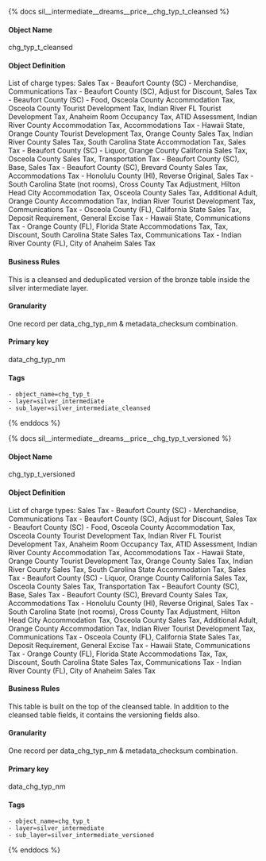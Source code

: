 {% docs sil__intermediate__dreams__price__chg_typ_t_cleansed %}

#### Object Name
chg_typ_t_cleansed

#### Object Definition
List of charge types: Sales Tax - Beaufort County (SC) - Merchandise, Communications Tax - Beaufort County (SC), Adjust for Discount, Sales Tax - Beaufort County (SC) - Food, Osceola County Accommodation Tax, Osceola County Tourist Development Tax, Indian River FL Tourist Development Tax, Anaheim Room Occupancy Tax, ATID Assessment, Indian River County Accommodation Tax, Accommodations Tax - Hawaii State, Orange County Tourist Development Tax, Orange County Sales Tax, Indian River County Sales Tax, South Carolina State Accommodation Tax, Sales Tax - Beaufort County (SC) - Liquor, Orange County California Sales Tax, Osceola County Sales Tax, Transportation Tax - Beaufort County (SC), Base, Sales Tax - Beaufort County (SC), Brevard County Sales Tax, Accommodations Tax - Honolulu County (HI), Reverse Original, Sales Tax - South Carolina State (not rooms), Cross County Tax Adjustment, Hilton Head City Accommodation Tax, Osceola County Sales Tax, Additional Adult, Orange County Accommodation Tax, Indian River Tourist Development Tax, Communications Tax - Osceola County (FL), California State Sales Tax, Deposit Requirement, General Excise Tax - Hawaii State, Communications Tax - Orange County (FL), Florida State Accommodations Tax, Tax, Discount, South Carolina State Sales Tax, Communications Tax - Indian River County (FL), City of Anaheim Sales Tax

#### Business Rules
This is a cleansed and deduplicated version of the bronze table inside the silver intermediate layer.

#### Granularity
One record per data_chg_typ_nm & metadata_checksum combination.

#### Primary key
data_chg_typ_nm

#### Tags
    - object_name=chg_typ_t
    - layer=silver_intermediate
    - sub_layer=silver_intermediate_cleansed

{% enddocs %}

{% docs sil__intermediate__dreams__price__chg_typ_t_versioned %}

#### Object Name
chg_typ_t_versioned

#### Object Definition
List of charge types: Sales Tax - Beaufort County (SC) - Merchandise, Communications Tax - Beaufort County (SC), Adjust for Discount, Sales Tax - Beaufort County (SC) - Food, Osceola County Accommodation Tax, Osceola County Tourist Development Tax, Indian River FL Tourist Development Tax, Anaheim Room Occupancy Tax, ATID Assessment, Indian River County Accommodation Tax, Accommodations Tax - Hawaii State, Orange County Tourist Development Tax, Orange County Sales Tax, Indian River County Sales Tax, South Carolina State Accommodation Tax, Sales Tax - Beaufort County (SC) - Liquor, Orange County California Sales Tax, Osceola County Sales Tax, Transportation Tax - Beaufort County (SC), Base, Sales Tax - Beaufort County (SC), Brevard County Sales Tax, Accommodations Tax - Honolulu County (HI), Reverse Original, Sales Tax - South Carolina State (not rooms), Cross County Tax Adjustment, Hilton Head City Accommodation Tax, Osceola County Sales Tax, Additional Adult, Orange County Accommodation Tax, Indian River Tourist Development Tax, Communications Tax - Osceola County (FL), California State Sales Tax, Deposit Requirement, General Excise Tax - Hawaii State, Communications Tax - Orange County (FL), Florida State Accommodations Tax, Tax, Discount, South Carolina State Sales Tax, Communications Tax - Indian River County (FL), City of Anaheim Sales Tax

#### Business Rules
This table is built on the top of the cleansed table. In addition to the cleansed table fields, it contains the versioning fields also.

#### Granularity
One record per data_chg_typ_nm & metadata_checksum combination.

#### Primary key
data_chg_typ_nm

#### Tags
    - object_name=chg_typ_t
    - layer=silver_intermediate
    - sub_layer=silver_intermediate_versioned

{% enddocs %}